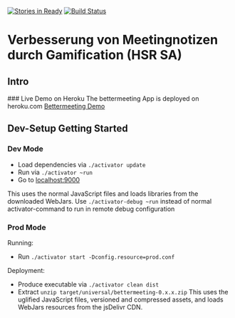 [![Stories in Ready](https://badge.waffle.io/meip/bettermeeting.png?label=ready&title=Ready)](https://waffle.io/meip/bettermeeting)
[![Build Status](https://travis-ci.org/meip/bettermeeting.svg)](https://travis-ci.org/meip/bettermeeting)
# Verbesserung von Meetingnotizen durch Gamification (HSR SA)

## Intro

### Live Demo on Heroku
The bettermeeting App is deployed on heroku.com
[Bettermeeting Demo](https://bettermeeting.herokuapp.com/)

## Dev-Setup Getting Started

### Dev Mode

* Load dependencies via `./activator update`
* Run via `./activator ~run`
* Go to [localhost:9000](http://localhost:9000)

This uses the normal JavaScript files and loads libraries from the downloaded WebJars.
Use `./activator-debug ~run` instead of normal activator-command to run in remote debug configuration

### Prod Mode

Running:

* Run `./activator start -Dconfig.resource=prod.conf`

Deployment:

* Produce executable via `./activator clean dist`
* Extract `unzip target/universal/bettermeeting-0.x.x.zip`
This uses the uglified JavaScript files, versioned and compressed assets, and loads WebJars resources from the jsDelivr CDN.
